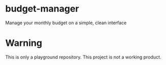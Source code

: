 # budget-manager
Manage your monthly budget on a simple, clean interface

# Warning
This is only a playground repository. This project is not a working product.
